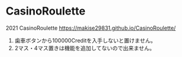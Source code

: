 # CasinoRoulette
2021 CasinoRoulette
https://makise29831.github.io/CasinoRoulette/  
1. 歯車ボタンから100000Creditを入手しないと置けません。  
2. 2マス・4マス置きは機能を追加してないので出来ません。  
